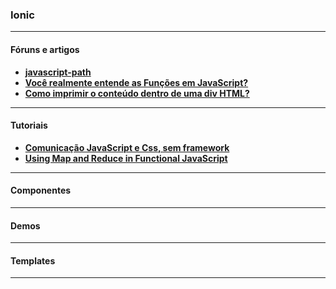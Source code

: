 ### Ionic

---

#### Fóruns e artigos
- __[javascript-path](https://github.com/ericdouglas/javascript-path)__
- __[Você realmente entende as Funções em JavaScript?](https://braziljs.org/blog/funcoes-em-javascript/)__
- __[Como imprimir o conteúdo dentro de uma div HTML?](http://pt.stackoverflow.com/questions/782/como-imprimir-o-conte%C3%BAdo-dentro-de-uma-div-html)__

---

#### Tutoriais
- __[Comunicação JavaScript e Css, sem framework](http://forum.tableless.com.br/t/comunicacao-javascript-e-css-sem-framework/1003)__
- __[Using Map and Reduce in Functional JavaScript](http://www.sitepoint.com/map-reduce-functional-javascript/)__


---

#### Componentes

---

#### Demos

---

#### Templates

---